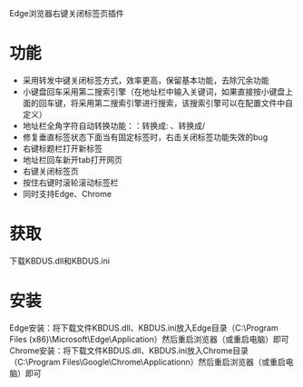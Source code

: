Edge浏览器右键关闭标签页插件

# 功能
- 采用转发中键关闭标签方式，效率更高，保留基本功能，去除冗余功能
- 小键盘回车采用第二搜索引擎（在地址栏中输入关键词，如果直接按小键盘上面的回车键，将采用第二搜索引擎进行搜索，该搜索引擎可以在配置文件中自定义）
- 地址栏全角字符自动转换功能：：转换成:   、转换成/
- 修复垂直标签状态下面当有固定标签时，右击关闭标签功能失效的bug
- 右键标题栏打开新标签
- 地址栏回车新开tab打开网页
- 右键关闭标签页
- 按住右键时滚轮滚动标签栏
- 同时支持Edge、Chrome
# 获取
下载KBDUS.dll和KBDUS.ini
# 安装
Edge安装：将下载文件KBDUS.dll、KBDUS.ini放入Edge目录（C:\Program Files (x86)\Microsoft\Edge\Application）然后重启浏览器（或重启电脑）即可
Chrome安装：将下载文件KBDUS.dll、KBDUS.ini放入Chrome目录（C:\Program Files\Google\Chrome\Applicationn）然后重启浏览器（或重启电脑）即可


